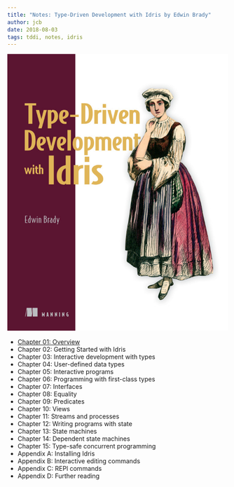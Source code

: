 ```yaml
---
title: "Notes: Type-Driven Development with Idris by Edwin Brady"
author: jcb
date: 2018-08-03
tags: tddi, notes, idris
---
```


![](/images/tddi-cover.jpg)

- [Chapter 01: Overview](/notes/tddi/01.html)
- Chapter 02: Getting Started with Idris
- Chapter 03: Interactive development with types
- Chapter 04: User-defined data types
- Chapter 05: Interactive programs
- Chapter 06: Programming with first-class types
- Chapter 07: Interfaces
- Chapter 08: Equality
- Chapter 09: Predicates
- Chapter 10: Views
- Chapter 11: Streams and processes
- Chapter 12: Writing programs with state
- Chapter 13: State machines
- Chapter 14: Dependent state machines
- Chapter 15: Type-safe concurrent programming
- Appendix A: Installing Idris
- Appendix B: Interactive editing commands
- Appendix C: REPl commands
- Appendix D: Further reading

